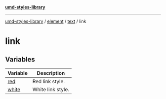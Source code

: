 [**umd-styles-library**](../../../../../README.md)

***

[umd-styles-library](../../../../../modules.md) / [element](../../../../README.md) / [text](../../README.md) / link

# link

## Variables

| Variable | Description |
| ------ | ------ |
| [red](variables/red.md) | Red link style. |
| [white](variables/white.md) | White link style. |
